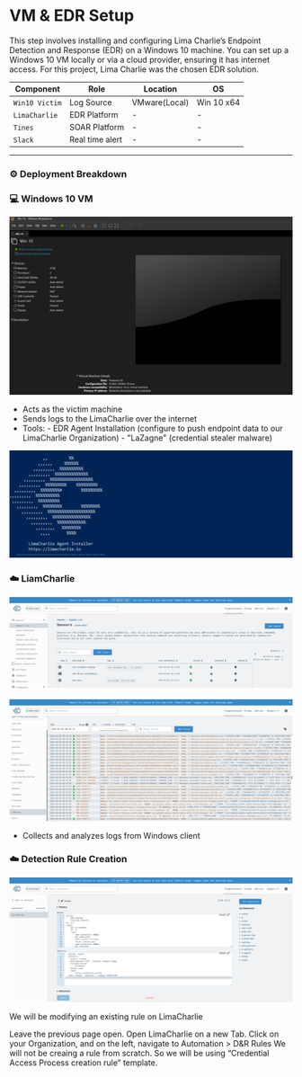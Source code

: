 # VM & EDR Setup

This step involves installing and configuring Lima Charlie’s Endpoint Detection and Response (EDR) on a Windows 10 machine.
You can set up a Windows 10 VM locally or via a cloud provider, ensuring it has internet access.
For this project, Lima Charlie was the chosen EDR solution.

| Component | Role | Location | OS
| --- | --- | --- | ---- |
| `Win10 Victim` | Log Source | VMware(Local) | Win 10 x64 |
| `LimaCharlie` | EDR Platform | - | - |
| `Tines` | SOAR Platform | - | - |
| `Slack` | Real time alert | - | - |

---

### ⚙️ Deployment Breakdown

### 💻 **Windows 10 VM**  

![image.png](media/VM%20&%20EDR%20Setup/image1.png)

- Acts as the victim machine
- Sends logs to the LimaCharlie over the internet
- Tools:
       - EDR Agent Installation (configure to push endpoint data to our LimaCharlie Organization)
       - "LaZagne" (credential stealer malware)

![image.png](media/VM%20&%20EDR%20Setup/image2.png)

### ☁️ **LiamCharlie**

![image.png](media/VM%20&%20EDR%20Setup/image3.png)
<br> <br>
![image.png](media/VM%20&%20EDR%20Setup/image4.png)

- Collects and analyzes logs from Windows client

### ☁️ **Detection Rule Creation**

![image.png](media/VM%20&%20EDR%20Setup/image5.png)

We will be modifying an existing rule on LimaCharlie

Leave the previous page open. Open LimaCharlie on a new Tab.
Click on your Organization, and on the left, navigate to Automation > D&R Rules
We will not be creaing a rule from scratch. So we will be using “Credential Access Process creation rule” template.





